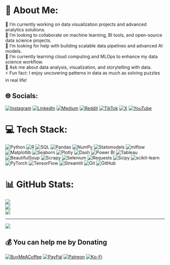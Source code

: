 # 💫 About Me:
🔭 I’m currently working on data visualization projects and advanced analytics solutions.<br>👯 I’m looking to collaborate on machine learning, BI tools, and open-source data science projects.<br>🤝 I’m looking for help with building scalable data pipelines and advanced AI models.<br>🌱 I’m currently learning cloud computing and MLOps to enhance my data science workflow.<br>💬 Ask me about data analysis, visualization, and storytelling with data.<br>⚡ Fun fact: I enjoy uncovering patterns in data as much as solving puzzles in real life!


## 🌐 Socials:
[![Instagram](https://img.shields.io/badge/Instagram-%23E4405F.svg?logo=Instagram&logoColor=white)](https://instagram.com/codeandcharts) [![LinkedIn](https://img.shields.io/badge/LinkedIn-%230077B5.svg?logo=linkedin&logoColor=white)](https://linkedin.com/in/codeandcharts) [![Medium](https://img.shields.io/badge/Medium-12100E?logo=medium&logoColor=white)](https://medium.com/@codeandcharts) [![Reddit](https://img.shields.io/badge/Reddit-%23FF4500.svg?logo=Reddit&logoColor=white)](https://reddit.com/user/codeandcharts) [![TikTok](https://img.shields.io/badge/TikTok-%23000000.svg?logo=TikTok&logoColor=white)](https://tiktok.com/@codeandcharts) [![X](https://img.shields.io/badge/X-black.svg?logo=X&logoColor=white)](https://x.com/codeandcharts) [![YouTube](https://img.shields.io/badge/YouTube-%23FF0000.svg?logo=YouTube&logoColor=white)](https://youtube.com/@codeandcharts) 

# 💻 Tech Stack:
![Python](https://img.shields.io/badge/python-3670A0?style=for-the-badge&logo=python&logoColor=ffdd54) ![R](https://img.shields.io/badge/r-%23276DC3.svg?style=for-the-badge&logo=r&logoColor=white) ![SQL](https://img.shields.io/badge/sql-%2307405e.svg?style=for-the-badge&logo=sqlite&logoColor=white) ![Pandas](https://img.shields.io/badge/pandas-%23150458.svg?style=for-the-badge&logo=pandas&logoColor=white) ![NumPy](https://img.shields.io/badge/numpy-%23013243.svg?style=for-the-badge&logo=numpy&logoColor=white) ![Statsmodels](https://img.shields.io/badge/Statsmodels-%23A0522D.svg?style=for-the-badge&logo=statsmodels&logoColor=white) ![mlflow](https://img.shields.io/badge/mlflow-%23d9ead3.svg?style=for-the-badge&logo=numpy&logoColor=blue) ![Matplotlib](https://img.shields.io/badge/Matplotlib-%23ffffff.svg?style=for-the-badge&logo=Matplotlib&logoColor=black) ![Seaborn](https://img.shields.io/badge/seaborn-%232B5B84.svg?style=for-the-badge&logo=seaborn&logoColor=white)  ![Plotly](https://img.shields.io/badge/Plotly-%233F4F75.svg?style=for-the-badge&logo=plotly&logoColor=white) ![Dash](https://img.shields.io/badge/Dash-%230071C8.svg?style=for-the-badge&logo=plotly&logoColor=white) ![Power BI](https://img.shields.io/badge/Power%20BI-F2C811.svg?style=for-the-badge&logo=power-bi&logoColor=black) ![Tableau](https://img.shields.io/badge/Tableau-E97627.svg?style=for-the-badge&logo=tableau&logoColor=white) ![BeautifulSoup](https://img.shields.io/badge/BeautifulSoup-%23339999.svg?style=for-the-badge&logo=beautifulsoup&logoColor=white) ![Scrapy](https://img.shields.io/badge/Scrapy-%23006E00.svg?style=for-the-badge&logo=scrapy&logoColor=white) ![Selenium](https://img.shields.io/badge/Selenium-%2300BFFF.svg?style=for-the-badge&logo=selenium&logoColor=white) ![Requests](https://img.shields.io/badge/Requests-%23FF5733.svg?style=for-the-badge&logo=requests&logoColor=white) ![Scipy](https://img.shields.io/badge/SciPy-%230C55A5.svg?style=for-the-badge&logo=scipy&logoColor=%white) ![scikit-learn](https://img.shields.io/badge/scikit--learn-%23F7931E.svg?style=for-the-badge&logo=scikit-learn&logoColor=white) ![PyTorch](https://img.shields.io/badge/PyTorch-%23EE4C2C.svg?style=for-the-badge&logo=PyTorch&logoColor=white) ![TensorFlow](https://img.shields.io/badge/TensorFlow-%23FF6F00.svg?style=for-the-badge&logo=TensorFlow&logoColor=white) ![Streamlit](https://img.shields.io/badge/Streamlit-%23FE4B4B.svg?style=for-the-badge&logo=streamlit&logoColor=white) ![Git](https://img.shields.io/badge/git-%23F05033.svg?style=for-the-badge&logo=git&logoColor=white) ![GitHub](https://img.shields.io/badge/github-%23121011.svg?style=for-the-badge&logo=github&logoColor=white) 

# 📊 GitHub Stats:
![](https://github-readme-stats.vercel.app/api?username=codeandcharts&theme=dark&hide_border=false&include_all_commits=true&count_private=true)<br/>
![](https://github-readme-streak-stats.herokuapp.com/?user=codeandcharts&theme=dark&hide_border=false)<br/>
![](https://github-readme-stats.vercel.app/api/top-langs/?username=codeandcharts&theme=dark&hide_border=false&include_all_commits=true&count_private=true&layout=compact)

---
[![](https://visitcount.itsvg.in/api?id=codeandcharts&icon=0&color=0)](https://visitcount.itsvg.in)

  ## 💰 You can help me by Donating
  [![BuyMeACoffee](https://img.shields.io/badge/Buy%20Me%20a%20Coffee-ffdd00?style=for-the-badge&logo=buy-me-a-coffee&logoColor=black)](https://buymeacoffee.com/codeandcharts) [![PayPal](https://img.shields.io/badge/PayPal-00457C?style=for-the-badge&logo=paypal&logoColor=white)](https://paypal.me/codeandcharts) [![Patreon](https://img.shields.io/badge/Patreon-F96854?style=for-the-badge&logo=patreon&logoColor=white)](https://patreon.com/codeandcharts) [![Ko-Fi](https://img.shields.io/badge/Ko--fi-F16061?style=for-the-badge&logo=ko-fi&logoColor=white)](https://ko-fi.com/codeandcharts) 

  
<!-- Proudly created with GPRM ( https://gprm.itsvg.in ) -->
